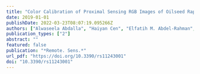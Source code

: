 ```yaml
---
title: "Color Calibration of Proximal Sensing RGB Images of Oilseed Rape Canopy via Deep Learning Combined with K-Means Algorithm"
date: 2019-01-01
publishDate: 2022-03-23T08:07:19.095266Z
authors: ["Alwaseela Abdalla", "Haiyan Cen", "Elfatih M. Abdel-Rahman", "Liang Wan", "Yong He"]
publication_types: ["2"]
abstract: ""
featured: false
publication: "*Remote. Sens.*"
url_pdf: "https://doi.org/10.3390/rs11243001"
doi: "10.3390/rs11243001"
---
```


